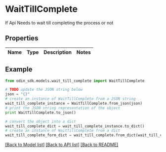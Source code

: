 # WaitTillComplete

If Api Needs to wait till completing the process or not

## Properties

Name | Type | Description | Notes
------------ | ------------- | ------------- | -------------

## Example

```python
from odin_sdk.models.wait_till_complete import WaitTillComplete

# TODO update the JSON string below
json = "{}"
# create an instance of WaitTillComplete from a JSON string
wait_till_complete_instance = WaitTillComplete.from_json(json)
# print the JSON string representation of the object
print WaitTillComplete.to_json()

# convert the object into a dict
wait_till_complete_dict = wait_till_complete_instance.to_dict()
# create an instance of WaitTillComplete from a dict
wait_till_complete_form_dict = wait_till_complete.from_dict(wait_till_complete_dict)
```
[[Back to Model list]](../README.md#documentation-for-models) [[Back to API list]](../README.md#documentation-for-api-endpoints) [[Back to README]](../README.md)


